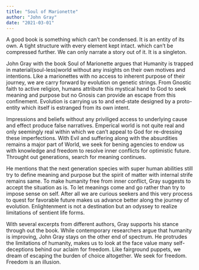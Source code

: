 ```yaml
---
title: "Soul of Marionette"
author: "John Gray"
date: "2021-03-01"
---
```


A good book is something which can’t be condensed. It is an entity of its own. A tight structure with every element kept intact. which can’t be compressed further. We can only narrate a story out of it. It is a singleton.

John Gray with the book Soul of Marionette argues that Humanity is trapped in material(soul-less)world without any insights on their own motives and intentions. Like a marionettes with no access
to inherent purpose of their journey, we are carry forward by evolution on genetic strings. From Gnostic faith to active religion, humans attribute this mystical hand to God to seek meaning and purpose but no Gnosis can provide an escape from this confinement. Evolution is carrying us to and end-state designed by a proto-entity which itself is estranged from its own intent.

Impressions and beliefs without any priviliged access to underlying cause and effect produce false narratives. Emperical world is not quite real and only seemingly real within which we can’t appeal to God for re-dressing these imperfections. With Evil and suffering along with the absurdities remains a major part of World, we seek for bening agencies to endow us with knowledge and freedom to resolve inner conflicts for optimistic future. Throught out generations, search for meaning continues.

He mentions that the next generation species with super human abilities still try to define meaning and purpose but the spirit of matter with internal strife remains same. To make humanity free from inner conflict, Gray suggests to accept the situation as is. To let meanings come and go rather than try to impose sense on self. After all we are curious seekers and this very process to quest for favorable future makes us advance better along the journey of evolution. Enlightenment is not a destination but an odyssey to realize limitations of sentient life forms.

With several excerpts from different authors, Gray supports his stance through out the book. While contemporary researchers argue that humanity is improving, John Gray stays on the other end of spectrum. He protrudes the limitations of humanity, makes us to look at the face value many self-deceptions behind our aclaim for freedom. Like fairground puppets, we dream of escaping the burden of choice altogether. We seek for freedom. Freedom is an illusion.
